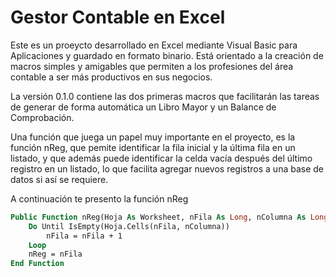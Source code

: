 Gestor Contable en Excel
========================
Este es un proeycto desarrollado en Excel mediante Visual Basic para Aplicaciones y guardado en formato binario.
Está orientado a la creación de macros simples y amigables que permiten a los profesiones del área contable a ser más productivos en sus negocios.

La versión 0.1.0 contiene las dos primeras macros que facilitarán las tareas de generar de forma automática un Libro Mayor y un Balance de Comprobación.

Una función que juega un papel muy importante en el proyecto, es la función nReg, que pemite identificar la fila inicial y la última fila en un listado, y que además puede identificar la celda vacía después del último registro en un listado, lo que facilita agregar nuevos registros a una base de datos si así se requiere.

A continuación te presento la función nReg

```vb
Public Function nReg(Hoja As Worksheet, nFila As Long, nColumna As Long) As Long
    Do Until IsEmpty(Hoja.Cells(nFila, nColumna))
        nFila = nFila + 1
    Loop
    nReg = nFila
End Function
```

